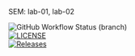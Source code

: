 SEM: lab-01, lab-02

![GitHub Workflow Status (branch)](https://img.shields.io/github/actions/workflow/status/oliwia-j/sem-lab-01/main.yml?branch=master) <br />
[![LICENSE](https://img.shields.io/github/license/oliwia-j/sem-lab-01.svg?style=flat-square)](https://github.com/oliwia-j/sem-lab-01/blob/master/LICENSE) <br />
[![Releases](https://img.shields.io/github/release/oliwia-j/sem-lab-01/all.svg?style=flat-square)](https://github.com/oliwia-j/sem-lab-01/releases) <br />